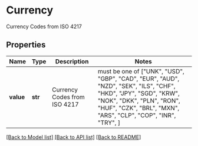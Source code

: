# Currency

Currency Codes from ISO 4217

## Properties
Name | Type | Description | Notes
------------ | ------------- | ------------- | -------------
**value** | **str** | Currency Codes from ISO 4217 |  must be one of ["UNK", "USD", "GBP", "CAD", "EUR", "AUD", "NZD", "SEK", "ILS", "CHF", "HKD", "JPY", "SGD", "KRW", "NOK", "DKK", "PLN", "RON", "HUF", "CZK", "BRL", "MXN", "ARS", "CLP", "COP", "INR", "TRY", ]

[[Back to Model list]](../README.md#documentation-for-models) [[Back to API list]](../README.md#documentation-for-api-endpoints) [[Back to README]](../README.md)



